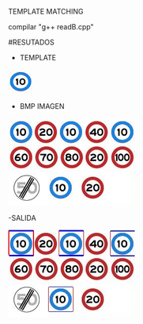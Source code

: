 TEMPLATE MATCHING

compilar "g++ readB.cpp"

#RESUTADOS

- TEMPLATE

![Screenshot \n](https://github.com/MelvinSalcedo/Topicos-Computacion-Gr-fica/blob/master/templateMatching/Input/a1.jpg)


- BMP IMAGEN

![Screenshot](https://github.com/MelvinSalcedo/Topicos-Computacion-Gr-fica/blob/master/templateMatching/Input/boards.jpg)

-SALIDA

![Screenshot](https://github.com/MelvinSalcedo/Topicos-Computacion-Gr-fica/blob/master/templateMatching/Output/TM.jpg)

